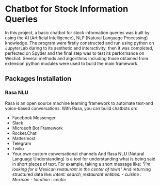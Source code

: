 # Chatbot for Stock Information Queries
In this project, a basic chatbot for stock information queries was built by using the AI (Artificial Intelligence), NLP (Natural Language Processing) knowledge. The program were firstly constructed and run using python on JupyterLab during to its aesthetic and interactivity, then it was completed, perfected on Spyder and the final step was to test its performance on Wechat. Several methods and algorithms including those obtained from extension python modules were used to build the main framework.
## Packages Installation
### Rasa NLU
Rasa is an open source machine learning framework to automate text-and voice-based conversations. With Rasa, you can build chatbots on:
- Facebook Messenger
- Slack
- Microsoft Bot Framework
- Rocket.Chat
- Mattermost
- Telegram
- Twilio
- Your own custom conversational channels
And Rasa NLU (Natural Language Understanding) is a tool for understanding what is being said in short pieces of text.
For example, taking a short message like:
  *"I'm looking for a Mexican restaurant in the center of town"*
And returning structured data like:
  *intent: search_restaurant*
  *entities:*
    *- cuisine : Mexican*
    *- location : center*
